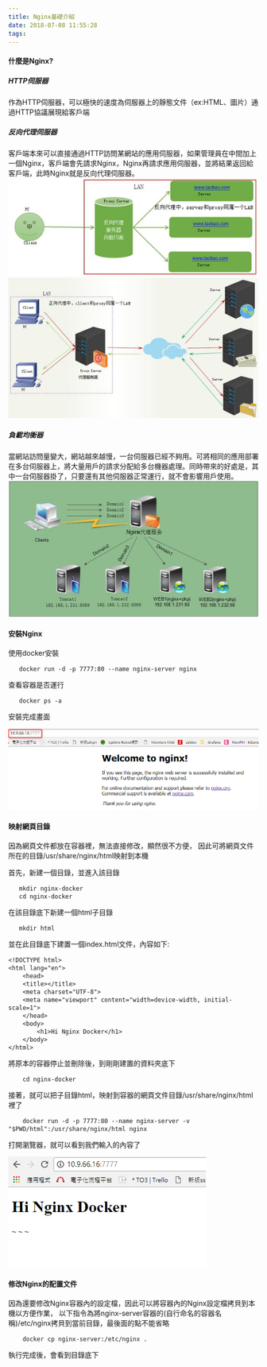 ```yaml
---
title: Nginx基礎介紹
date: 2018-07-08 11:55:28
tags:
---
```

#### 什麼是Nginx?<br>
##### HTTP伺服器
作為HTTP伺服器，可以極快的速度為伺服器上的靜態文件（ex:HTML、圖片）通過HTTP協議展現給客戶端

##### 反向代理伺服器
客戶端本來可以直接通過HTTP訪問某網站的應用伺服器，如果管理員在中間加上一個Nginx，客戶端會先請求Nginx，Nginx再請求應用伺服器，並將結果返回給客戶端，此時Nginx就是反向代理伺服器。
![](Nginx基礎介紹/反向.jpg)
![](Nginx基礎介紹/正向.jpg)

##### 負載均衡器
當網站訪問量變大，網站越來越慢，一台伺服器已經不夠用。可將相同的應用部署在多台伺服器上，將大量用戶的請求分配給多台機器處理。同時帶來的好處是，其中一台伺服器掛了，只要還有其他伺服器正常運行，就不會影響用戶使用。
![](Nginx基礎介紹/reproxy.jpg)

#### 安裝Nginx

   使用docker安裝
       
       docker run -d -p 7777:80 --name nginx-server nginx
查看容器是否運行
    
       docker ps -a

安裝完成畫面

![](Nginx基礎介紹/nginx1.png)

#### 映射網頁目錄 
因為網頁文件都放在容器裡，無法直接修改，顯然很不方便，
因此可將網頁文件所在的目錄/usr/share/nginx/html映射到本機

首先，新建一個目錄，並進入該目錄
 
       mkdir nginx-docker
       cd nginx-docker
在該目錄底下新建一個html子目錄
      
       mkdir html

並在此目錄底下建置一個index.html文件，內容如下:

    <!DOCTYPE html>
    <html lang="en">
        <head>
        <title></title>
        <meta charset="UTF-8">
        <meta name="viewport" content="width=device-width, initial-scale=1">
        </head>
        <body>
            <h1>Hi Nginx Docker</h1>
        </body>
    </html>

將原本的容器停止並刪除後，到剛剛建置的資料夾底下
        
        cd nginx-docker
接著，就可以把子目錄html，映射到容器的網頁文件目錄/usr/share/nginx/html裡了
        
        docker run -d -p 7777:80 --name nginx-server -v "$PWD/html":/usr/share/nginx/html nginx
打開瀏覽器，就可以看到我們輸入的內容了

![](Nginx基礎介紹/nginx2.png)

#### 修改Nginx的配置文件
因為還要修改Nginx容器內的設定檔，因此可以將容器內的Nginx設定檔拷貝到本機以方便作業，
以下指令為將nginx-server容器的(自行命名的容器名稱)/etc/nginx拷貝到當前目錄，最後面的點不能省略

        docker cp nginx-server:/etc/nginx .
執行完成後，會看到目錄底下
